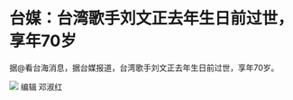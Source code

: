 # 台媒：台湾歌手刘文正去年生日前过世，享年70岁

据@看台海消息，据台媒报道，台湾歌手刘文正去年生日前过世，享年70岁。

![](https://inews.gtimg.com/newsapp_bt/0/15666534678/1000)
编辑 邓淑红

